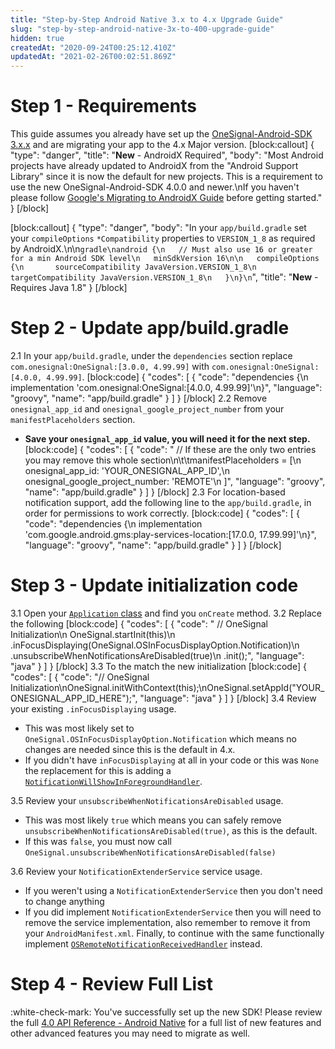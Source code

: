 ```yaml
---
title: "Step-by-Step Android Native 3.x to 4.x Upgrade Guide"
slug: "step-by-step-android-native-3x-to-400-upgrade-guide"
hidden: true
createdAt: "2020-09-24T00:25:12.410Z"
updatedAt: "2021-02-26T00:02:51.869Z"
---
```

# Step 1 - Requirements
This guide assumes you already have set up the [OneSignal-Android-SDK 3.x.x](https://documentation.onesignal.com/docs/android-sdk-setup-300) and are migrating your app to the 4.x Major version.
[block:callout]
{
  "type": "danger",
  "title": "**New** - AndroidX Required",
  "body": "Most Android projects have already updated to AndroidX from the \"Android Support Library\" since it is now the default for new projects. This is a requirement to use the new OneSignal-Android-SDK 4.0.0 and newer.\nIf you haven't please follow [Google's Migrating to AndroidX Guide](https://developer.android.com/jetpack/androidx/migrate) before getting started."
}
[/block]

[block:callout]
{
  "type": "danger",
  "body": "In your `app/build.gradle` set your `compileOptions` `*Compatibility` properties to `VERSION_1_8` as required by AndroidX.\n\n```gradle\nandroid {\n   // Must also use 16 or greater for a min Android SDK level\n   minSdkVersion 16\n\n   compileOptions {\n       sourceCompatibility JavaVersion.VERSION_1_8\n       targetCompatibility JavaVersion.VERSION_1_8\n   }\n}\n```",
  "title": "**New** - Requires Java 1.8"
}
[/block]
# Step 2 - Update app/build.gradle

2.1 In your `app/build.gradle`, under the `dependencies` section replace `com.onesignal:OneSignal:[3.0.0, 4.99.99]` with `com.onesignal:OneSignal:[4.0.0, 4.99.99]`.
[block:code]
{
  "codes": [
    {
      "code": "dependencies {\n    implementation 'com.onesignal:OneSignal:[4.0.0, 4.99.99]'\n}",
      "language": "groovy",
      "name": "app/build.gradle"
    }
  ]
}
[/block]
2.2 Remove `onesignal_app_id` and `onesignal_google_project_number` from your `manifestPlaceholders` section.
   - **Save your `onesignal_app_id` value, you will need it for the next step.**
[block:code]
{
  "codes": [
    {
      "code": "    // If these are the only two entries you may remove this whole section\n\t\tmanifestPlaceholders = [\n          onesignal_app_id: 'YOUR_ONESIGNAL_APP_ID',\n          onesignal_google_project_number: 'REMOTE'\n      ]",
      "language": "groovy",
      "name": "app/build.gradle"
    }
  ]
}
[/block]
2.3 For location-based notification support, add the following line to the `app/build.gradle`, in order for permissions to work correctly.
[block:code]
{
  "codes": [
    {
      "code": "dependencies {\n    implementation 'com.google.android.gms:play-services-location:[17.0.0, 17.99.99]'\n}",
      "language": "groovy",
      "name": "app/build.gradle"
    }
  ]
}
[/block]
# Step 3 - Update initialization code
3.1 Open your [`Application` class](doc:create-application-class-android-studio) and find you `onCreate` method.
3.2 Replace the following
[block:code]
{
  "codes": [
    {
      "code": " // OneSignal Initialization\n OneSignal.startInit(this)\n     .inFocusDisplaying(OneSignal.OSInFocusDisplayOption.Notification)\n     .unsubscribeWhenNotificationsAreDisabled(true)\n     .init();",
      "language": "java"
    }
  ]
}
[/block]
3.3 To the match the new initialization
[block:code]
{
  "codes": [
    {
      "code": "// OneSignal Initialization\nOneSignal.initWithContext(this);\nOneSignal.setAppId(\"YOUR_ONESIGNAL_APP_ID_HERE\");",
      "language": "java"
    }
  ]
}
[/block]
3.4 Review your existing `.inFocusDisplaying` usage.
  - This was most likely set to `OneSignal.OSInFocusDisplayOption.Notification` which means no changes are needed since this is the default in 4.x. 
 - If you didn't have `inFocusDisplaying` at all in your code or this was `None` the replacement for this is adding a [`NotificationWillShowInForegroundHandler`](doc:android-native-sdk#setnotificationwillshowinforegroundhandler).

3.5 Review your `unsubscribeWhenNotificationsAreDisabled` usage.
  - This was most likely `true` which means you can safely remove `unsubscribeWhenNotificationsAreDisabled(true)`, as this is the default.
  - If this was `false`, you must now call `OneSignal.unsubscribeWhenNotificationsAreDisabled(false)`

3.6 Review your `NotificationExtenderService` service usage.
  - If you weren't using a `NotificationExtenderService` then you don't need to change anything
  - If you did implement `NotificationExtenderService` then you will need to remove the service implementation, also remember to remove it from your `AndroidManifest.xml`. Finally, to continue with the same functionally implement [`OSRemoteNotificationReceivedHandler`](doc:android-native-sdk#notificationserviceextension) instead.

# Step 4 - Review Full List
:white-check-mark: You've successfully set up the new SDK!
Please review the full [4.0 API Reference - Android Native](https://documentation.onesignal.com/docs/40-api-android-native) for a full list of new features and other advanced features you may need to migrate as well.